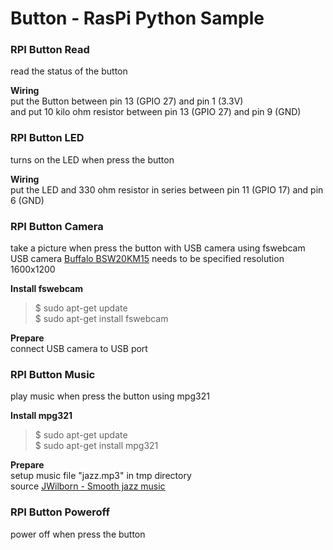 # Button - RasPi Python Sample

### RPI Button Read
read the status of the button <br/>

**Wiring** <br/>
put the Button  between pin 13 (GPIO 27) and pin 1 (3.3V) <br/>
and put 10 kilo ohm resistor between pin 13 (GPIO 27) and pin 9 (GND) <br/>

### RPI Button LED
turns on the LED when press the button <br/>

**Wiring** <br/>
put the LED and 330 ohm resistor in series between pin 11 (GPIO 17) and pin 6 (GND) <br/>

### RPI Button Camera
take a picture when press the button with USB camera using fswebcam <br/>
USB camera [Buffalo BSW20KM15](http://buffalo.jp/product/multimedia/web-camera/bsw20km15/) needs to be specified resolution 1600x1200  <br/>

**Install fswebcam** <br/>
> $ sudo apt-get update <br/>
> $ sudo apt-get install fswebcam <br/>

**Prepare** <br/>
connect USB camera to USB port <br/>

### RPI Button Music
play music when press the button using mpg321 <br/>

**Install mpg321** <br/>
> $ sudo apt-get update <br/>
> $ sudo apt-get install mpg321 <br/>

**Prepare** <br/>
setup music file "jazz.mp3" in tmp directory <br/>
source [JWilborn - Smooth jazz music](https://soundcloud.com/jwilborn) <br/>

### RPI Button Poweroff
power off when press the button <br/>
